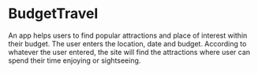 # BudgetTravel

An app helps users to find popular attractions and place of interest within their budget. The user enters the location, date and budget. According to whatever the user entered, the site will find the attractions where user can spend their time enjoying or sightseeing.